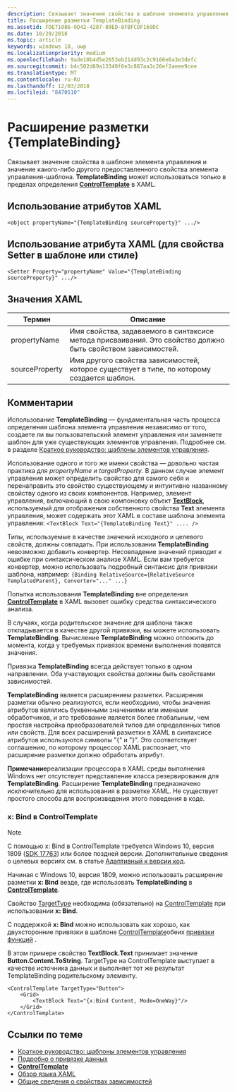 ```yaml
---
description: Связывает значение свойства в шаблоне элемента управления и значение какого-либо другого предоставленного свойства элемента управления-шаблона. TemplateBinding может использоваться только в пределах определения ControlTemplate в XAML.
title: Расширение разметки TemplateBinding
ms.assetid: FDE71086-9D42-4287-89ED-8FBFCDF169DC
ms.date: 10/29/2018
ms.topic: article
keywords: windows 10, uwp
ms.localizationpriority: medium
ms.openlocfilehash: 9ade10b4d5e2653eb214d93c2c9166e6a3e3defc
ms.sourcegitcommit: b4c502d69a13340f6e3c887aa3c26ef2aeee9cee
ms.translationtype: MT
ms.contentlocale: ru-RU
ms.lasthandoff: 12/03/2018
ms.locfileid: "8470510"
---
```

# <a name="templatebinding-markup-extension"></a>Расширение разметки {TemplateBinding}

Связывает значение свойства в шаблоне элемента управления и значение какого-либо другого предоставленного свойства элемента управления-шаблона. **TemplateBinding** может использоваться только в пределах определения [**ControlTemplate**](https://msdn.microsoft.com/library/windows/apps/br209391) в XAML.

## <a name="xaml-attribute-usage"></a>Использование атрибутов XAML

``` syntax
<object propertyName="{TemplateBinding sourceProperty}" .../>
```

## <a name="xaml-attribute-usage-for-setter-property-in-template-or-style"></a>Использование атрибута XAML (для свойства Setter в шаблоне или стиле)

``` syntax
<Setter Property="propertyName" Value="{TemplateBinding sourceProperty}" .../>
```

## <a name="xaml-values"></a>Значения XAML

| Термин | Описание |
|------|-------------|
| propertyName | Имя свойства, задаваемого в синтаксисе метода присваивания. Это свойство должно быть свойством зависимостей. |
| sourceProperty | Имя другого свойства зависимостей, которое существует в типе, по которому создается шаблон. |

## <a name="remarks"></a>Комментарии

Использование **TemplateBinding** — фундаментальная часть процесса определения шаблона элемента управления независимо от того, создаете ли вы пользовательский элемент управления или заменяете шаблон для уже существующих элементов управления. Подробнее см. в разделе [Краткое руководство: шаблоны элементов управления](https://msdn.microsoft.com/library/windows/apps/xaml/hh465374).

Использование одного и того же имени свойства — довольно частая практика для *propertyName* и *targetProperty*. В данном случае элемент управления может определить свойство для самого себя и перенаправить это свойство существующему и интуитивно названному свойству одного из своих компонентов. Например, элемент управления, включающий в свою компоновку объект [**TextBlock**](https://msdn.microsoft.com/library/windows/apps/br209652), используемый для отображения собственного свойства **Text** элемента управления, может содержать этот XAML в составе шаблона элемента управления: `<TextBlock Text="{TemplateBinding Text}" .... />`

Типы, используемые в качестве значений исходного и целевого свойств, должны совпадать. При использовании **TemplateBinding** невозможно добавить конвертер. Несовпадение значений приводит к ошибке при синтаксическом анализе XAML. Если вам требуется конвертер, можно использовать подробный синтаксис для привязки шаблона, например:  `{Binding RelativeSource={RelativeSource TemplatedParent}, Converter="..." ...}`

Попытка использования **TemplateBinding** вне определения [**ControlTemplate**](https://msdn.microsoft.com/library/windows/apps/br209391) в XAML вызовет ошибку средства синтаксического анализа.

В случаях, когда родительское значение для шаблона также откладывается в качестве другой привязки, вы можете использовать **TemplateBinding**. Вычисление **TemplateBinding** можно отложить до момента, когда у требуемых привязок времени выполнения появятся значения.

Привязка **TemplateBinding** всегда действует только в одном направлении. Оба участвующих свойства должны быть свойствами зависимостей.

**TemplateBinding** является расширением разметки. Расширения разметки обычно реализуются, если необходимо, чтобы значения атрибутов являлись буквенными значениями или именами обработчиков, и это требование является более глобальным, чем простая настройка преобразователей типов для определенных типов или свойств. Для всех расширений разметки в XAML в синтаксисе атрибутов используются символы "{" и "}". Это соответствует соглашению, по которому процессор XAML распознает, что расширение разметки должно обработать атрибут.

**Примечание**реализации процессора в XAML среды выполнения Windows нет отсутствует представление класса резервирования для **TemplateBinding**. Расширение **TemplateBinding** предназначено исключительно для использования в разметке XAML. Не существует простого способа для воспроизведения этого поведения в коде.

### <a name="xbind-in-controltemplate"></a>x: Bind в ControlTemplate

> [!NOTE]
> С помощью x: Bind в ControlTemplate требуется Windows 10, версия 1809 ([SDK 17763](https://developer.microsoft.com/windows/downloads/windows-10-sdk)) или более поздней версии. Дополнительные сведения о целевых версиях см. в статье [Адаптивный к версии код](https://msdn.microsoft.com/windows/uwp/debug-test-perf/version-adaptive-code).

Начиная с Windows 10, версия 1809, можно использовать расширение разметки **x: Bind** везде, где использовать **TemplateBinding** в [**ControlTemplate**](https://msdn.microsoft.com/library/windows/apps/br209391). 

Свойство [TargetType](https://docs.microsoft.com/uwp/api/windows.ui.xaml.controls.controltemplate.targettype) необходима (обязательно) на [ControlTemplate](https://msdn.microsoft.com/library/windows/apps/br209391) при использовании **x: Bind**.

С поддержкой **x: Bind** можно использовать как хорошо, как двухсторонние привязки в шаблоне [ControlTemplate](https://msdn.microsoft.com/library/windows/apps/br209391)обеих [привязки функций](../data-binding/function-bindings.md) .

В этом примере свойство **TextBlock.Text** принимает значение **Button.Content.ToString**. TargetType на ControlTemplate выступает в качестве источника данных и выполняет тот же результат TemplateBinding родительскому элементу.

```xaml
<ControlTemplate TargetType="Button">
    <Grid>
        <TextBlock Text="{x:Bind Content, Mode=OneWay}"/>
    </Grid>
</ControlTemplate>
```

## <a name="related-topics"></a>Ссылки по теме

* [Краткое руководство: шаблоны элементов управления](https://msdn.microsoft.com/library/windows/apps/xaml/hh465374)
* [Подробно о привязке данных](https://msdn.microsoft.com/library/windows/apps/mt210946)
* [**ControlTemplate**](https://msdn.microsoft.com/library/windows/apps/br209391)
* [Обзор языка XAML](xaml-overview.md)
* [Общие сведения о свойствах зависимостей](dependency-properties-overview.md)
 

